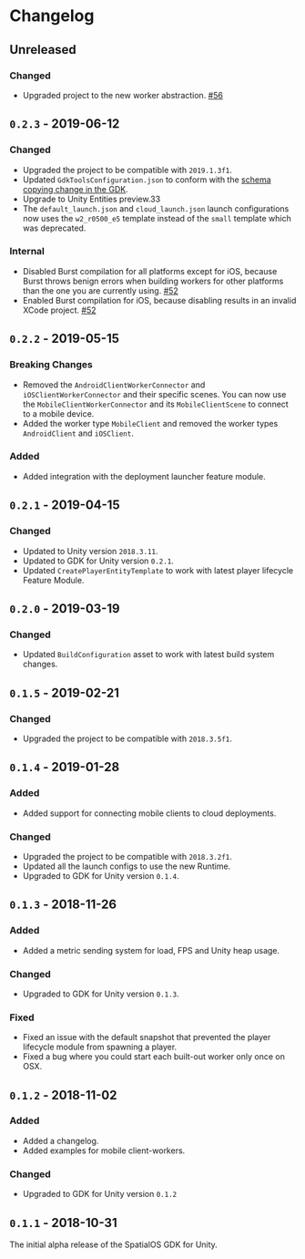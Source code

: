 # Changelog

## Unreleased

### Changed

- Upgraded project to the new worker abstraction. [#56](https://github.com/spatialos/gdk-for-unity-blank-project/pull/56)

## `0.2.3` - 2019-06-12

### Changed

- Upgraded the project to be compatible with `2019.1.3f1`.
- Updated `GdkToolsConfiguration.json` to conform with the [schema copying change in the GDK](https://github.com/spatialos/gdk-for-unity/pull/953).
- Upgrade to Unity Entities preview.33
- The `default_launch.json` and `cloud_launch.json` launch configurations now uses the `w2_r0500_e5` template instead of the `small` template which was deprecated.

### Internal

- Disabled Burst compilation for all platforms except for iOS, because Burst throws benign errors when building workers for other platforms than the one you are currently using. [#52](https://github.com/spatialos/gdk-for-unity-blank-project/pull/52)
- Enabled Burst compilation for iOS, because disabling results in an invalid XCode project. [#52](https://github.com/spatialos/gdk-for-unity-blank-project/pull/52)

## `0.2.2` - 2019-05-15

### Breaking Changes

- Removed the `AndroidClientWorkerConnector` and `iOSClientWorkerConnector` and their specific scenes. You can now use the `MobileClientWorkerConnector` and its `MobileClientScene` to connect to a mobile device.
- Added the worker type `MobileClient` and removed the worker types `AndroidClient` and `iOSClient`.

### Added

- Added integration with the deployment launcher feature module.

## `0.2.1` - 2019-04-15

### Changed

- Updated to Unity version `2018.3.11`.
- Updated to GDK for Unity version `0.2.1`.
- Updated `CreatePlayerEntityTemplate` to work with latest player lifecycle Feature Module.

## `0.2.0` - 2019-03-19

### Changed

- Updated `BuildConfiguration` asset to work with latest build system changes.

## `0.1.5` - 2019-02-21

### Changed

- Upgraded the project to be compatible with `2018.3.5f1`.

## `0.1.4` - 2019-01-28

### Added

- Added support for connecting mobile clients to cloud deployments.

### Changed

- Upgraded the project to be compatible with `2018.3.2f1`.
- Updated all the launch configs to use the new Runtime.
- Upgraded to GDK for Unity version `0.1.4`.

## `0.1.3` - 2018-11-26

### Added

- Added a metric sending system for load, FPS and Unity heap usage.

### Changed

- Upgraded to GDK for Unity version `0.1.3`.

### Fixed

- Fixed an issue with the default snapshot that prevented the player lifecycle module from spawning a player.
- Fixed a bug where you could start each built-out worker only once on OSX.

## `0.1.2` - 2018-11-02

### Added

- Added a changelog.
- Added examples for mobile client-workers.

### Changed

- Upgraded to GDK for Unity version `0.1.2`

## `0.1.1` - 2018-10-31

The initial alpha release of the SpatialOS GDK for Unity.
